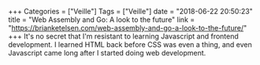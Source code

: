+++
Categories = ["Veille"]
Tags = ["Veille"]
date = "2018-06-22 20:50:23"
title = "Web Assembly and Go: A look to the future"
link = "https://brianketelsen.com/web-assembly-and-go-a-look-to-the-future/"
+++
It's no secret that I'm resistant to learning Javascript and frontend development. I learned HTML back before CSS was even a thing, and even Javascript came long after I started doing web development.